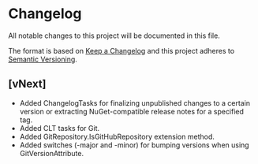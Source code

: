 # Changelog
All notable changes to this project will be documented in this file.

The format is based on [Keep a Changelog](http://keepachangelog.com/en/1.0.0/)
and this project adheres to [Semantic Versioning](http://semver.org/spec/v2.0.0.html).

## [vNext]
- Added ChangelogTasks for finalizing unpublished changes to a certain version or extracting NuGet-compatible release notes for a specified tag.
- Added CLT tasks for Git.
- Added GitRepository.IsGitHubRepository extension method.
- Added switches (-major and -minor) for bumping versions when using GitVersionAttribute.

